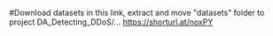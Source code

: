 #Download datasets in this link, extract and move "datasets" folder to project DA_Detecting_DDoS/...
https://shorturl.at/noxPY
